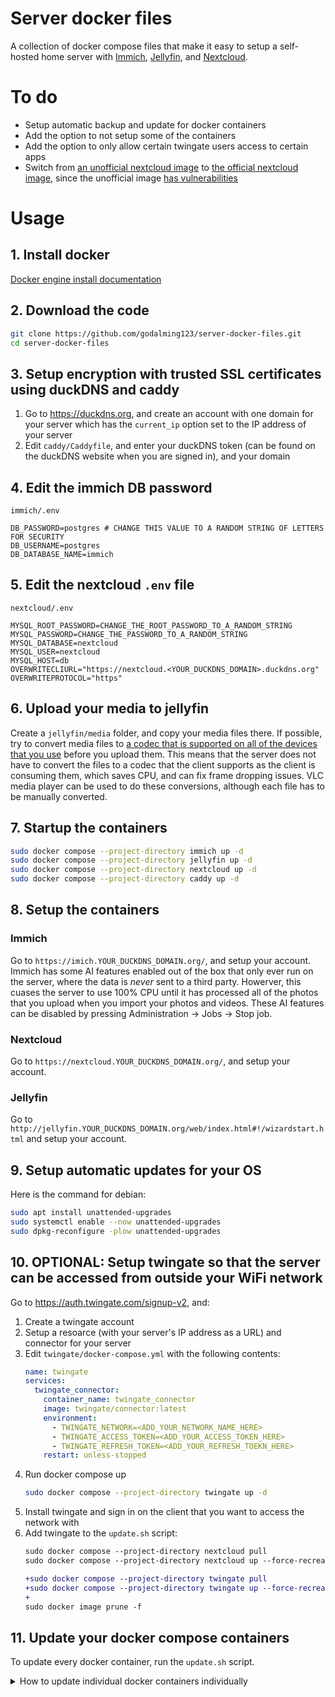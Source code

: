 # Server docker files

A collection of docker compose files that make it easy to setup a self-hosted home server with [Immich](https://immich.app/), [Jellyfin](https://jellyfin.org/), and [Nextcloud](https://nextcloud.com/).

# To do

- Setup automatic backup and update for docker containers
- Add the option to not setup some of the containers
- Add the option to only allow certain twingate users access to certain apps
- Switch from [an unofficial nextcloud image](https://hub.docker.com/_/nextcloud) to [the official nextcloud image](https://hub.docker.com/r/nextcloud/all-in-one), since the unofficial image [has vulnerabilities](https://hub.docker.com/_/nextcloud/tags)

# Usage

## 1. Install docker

[Docker engine install documentation](https://docs.docker.com/engine/install/)

## 2. Download the code

```sh
git clone https://github.com/godalming123/server-docker-files.git
cd server-docker-files
```

## 3. Setup encryption with trusted SSL certificates using duckDNS and caddy

1. Go to https://duckdns.org, and create an account with one domain for your server which has the `current_ip` option set to the IP address of your server
2. Edit `caddy/Caddyfile`, and enter your duckDNS token (can be found on the duckDNS website when you are signed in), and your domain

## 4. Edit the immich DB password

`immich/.env`

```env
DB_PASSWORD=postgres # CHANGE THIS VALUE TO A RANDOM STRING OF LETTERS FOR SECURITY
DB_USERNAME=postgres
DB_DATABASE_NAME=immich
```

## 5. Edit the nextcloud `.env` file

`nextcloud/.env`

```env
MYSQL_ROOT_PASSWORD=CHANGE_THE_ROOT_PASSWORD_TO_A_RANDOM_STRING
MYSQL_PASSWORD=CHANGE_THE_PASSWORD_TO_A_RANDOM_STRING
MYSQL_DATABASE=nextcloud
MYSQL_USER=nextcloud
MYSQL_HOST=db
OVERWRITECLIURL="https://nextcloud.<YOUR_DUCKDNS_DOMAIN>.duckdns.org"
OVERWRITEPROTOCOL="https"
```

## 6. Upload your media to jellyfin

Create a `jellyfin/media` folder, and copy your media files there. If possible, try to convert media files to [a codec that is supported on all of the devices that you use](https://jellyfin.org/docs/general/clients/codec-support/) before you upload them. This means that the server does not have to convert the files to a codec that the client supports as the client is consuming them, which saves CPU, and can fix frame dropping issues. VLC media player can be used to do these conversions, although each file has to be manually converted.

## 7. Startup the containers

```sh
sudo docker compose --project-directory immich up -d
sudo docker compose --project-directory jellyfin up -d
sudo docker compose --project-directory nextcloud up -d
sudo docker compose --project-directory caddy up -d
```

## 8. Setup the containers

### Immich

Go to `https://imich.YOUR_DUCKDNS_DOMAIN.org/`, and setup your account. Immich has some AI features enabled out of the box that only ever run on the server, where the data is _never_ sent to a third party. Howerver, this cuases the server to use 100% CPU until it has processed all of the photos that you upload when you import your photos and videos. These AI features can be disabled by pressing Administration -> Jobs -> Stop job.

### Nextcloud

Go to `https://nextcloud.YOUR_DUCKDNS_DOMAIN.org/`, and setup your account.

### Jellyfin

Go to `http://jellyfin.YOUR_DUCKDNS_DOMAIN.org/web/index.html#!/wizardstart.html` and setup your account.

## 9. Setup automatic updates for your OS

Here is the command for debian:

```sh
sudo apt install unattended-upgrades
sudo systemctl enable --now unattended-upgrades
sudo dpkg-reconfigure -plow unattended-upgrades
```

## 10. OPTIONAL: Setup twingate so that the server can be accessed from outside your WiFi network

Go to https://auth.twingate.com/signup-v2, and:

1. Create a twingate account
2. Setup a resoarce (with your server's IP address as a URL) and connector for your server
3. Edit `twingate/docker-compose.yml` with the following contents:
   ```yaml
   name: twingate
   services:
     twingate_connector:
       container_name: twingate_connector
       image: twingate/connector:latest
       environment:
         - TWINGATE_NETWORK=<ADD_YOUR_NETWORK_NAME_HERE>
         - TWINGATE_ACCESS_TOKEN=<ADD_YOUR_ACCESS_TOKEN_HERE>
         - TWINGATE_REFRESH_TOKEN=<ADD_YOUR_REFRESH_TOEKN_HERE>
       restart: unless-stopped
   ```
4. Run docker compose up
   ```sh
   sudo docker compose --project-directory twingate up -d
   ```
5. Install twingate and sign in on the client that you want to access the network with
6. Add twingate to the `update.sh` script:
   ```diff
   sudo docker compose --project-directory nextcloud pull
   sudo docker compose --project-directory nextcloud up --force-recreate -d

   +sudo docker compose --project-directory twingate pull
   +sudo docker compose --project-directory twingate up --force-recreate -d
   +
   sudo docker image prune -f
   ```

## 11. Update your docker compose containers

To update every docker container, run the `update.sh` script.

<details>
<summary>How to update individual docker containers individually</summary>

Run the following commands from the folders with the docker compose file in:

```sh
sudo docker compose pull
sudo docker compose up --force-recreate -d
sudo docker image prune -f
```

</details>
